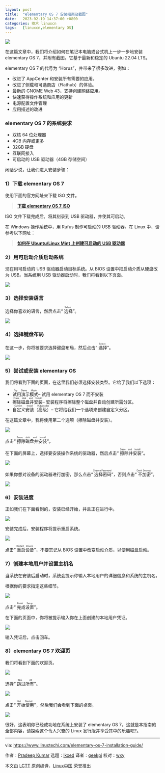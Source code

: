 ```yaml
---
layout: post
title:	"elementary OS 7 安装指南及截图"
date:	2023-02-19 14:37:00 +0800 
categories:	技术 linuxcn 
tags:	[linuxcn,elementary OS]
---
```



![](/Asserts/Images//attachment/album/202302/19/143743asfmbfrt7mc1tczb.jpg)


在这篇文章中，我们将介绍如何在笔记本电脑或台式机上一步一步地安装 elementary OS 7，并附有截图。它基于最新和稳定的 Ubuntu 22.04 LTS。


elementary OS 7 的代号为 “Horus”，并带来了很多改进，例如：


* 改进了 AppCenter 和安装所有需要的应用。
* 改进了侧载和可选商店（Flathub）的体验。
* 最新的 GNOME Web 43，支持创建网络应用。
* 快速获得操作系统和应用的更新
* 电源配置文件管理
* 应用描述的改进


### elementary OS 7 的系统要求


* 双核 64 位处理器
* 4GB 内存或更多
* 32GB 硬盘
* 互联网接入
* 可启动的 USB 驱动器（4GB 存储空间）


闲话少说，让我们进入安装步骤：


### 1）下载 elementary OS 7


使用下面的官方网址来下载 ISO 文件。



> 
> **[下载 elementary OS 7 ISO](https://elementary.io/)**
> 
> 
> 


ISO 文件下载完成后，将其刻录到 USB 驱动器，并使其可启动。


在 Windows 操作系统中，用 Rufus 制作可启动的 USB 驱动器。在 Linux 中，请参考以下网址：



> 
> **[如何在 Ubuntu/Linux Mint 上创建可启动的 USB 驱动器](https://www.linuxtechi.com/create-bootable-usb-disk-dvd-ubuntu-linux-mint/)**
> 
> 
> 


### 2）用可启动介质启动系统


现在用可启动的 USB 驱动器启动目标系统。从 BIOS 设置中把启动介质从硬盘改为 USB。当系统用 USB 驱动器启动时，我们将看到以下页面。


![](/Asserts/Images//attachment/album/202302/19/154737n78abfcr9kttlbri.jpg)


### 3）选择安装语言


选择你喜欢的语言，然后点击“<ruby> 选择 <rt>  Select </rt></ruby>”。


![](/Asserts/Images//attachment/album/202302/19/154821f4zceboj8cff4j8n.jpg)


### 4）选择键盘布局


在这一步，你将被要求选择键盘布局，然后点击“<ruby> 选择 <rt>  Select </rt></ruby>”。


![](/Asserts/Images//attachment/album/202302/19/154828eo2ko1jxgxmxxkxx.jpg)


### 5）尝试或安装 elementary OS


我们将看到下面的页面，在这里我们必须选择安装类型。它给了我们以下选项：


* <ruby> 试用演示模式 <rt>  Try Demo Mode </rt></ruby> – 试用 elementary OS 7 而不安装
* <ruby> 擦除磁盘并安装 <rt>  Erase disk and Install </rt></ruby> – 安装程序将擦除整个磁盘并自动创建所需分区。
* <ruby> 自定义安装（高级） <rt>  Custom Install (Advanced) </rt></ruby> – 它将给我们一个选项来创建自定义分区。


在这篇文章中，我将使用第二个选项（擦除磁盘并安装）。


![](/Asserts/Images//attachment/album/202302/19/154837u9g93ef5f5ze48tn.jpg)


点击“<ruby> 擦除磁盘并安装 <rt>  Erase disk and Install </rt></ruby>”。


在下面的屏幕上，选择要安装操作系统的驱动器，然后点击“<ruby> 擦除并安装 <rt>  Erase and Install </rt></ruby>”。


![](/Asserts/Images//attachment/album/202302/19/154846ybo9vza9fmodk98q.jpg)


如果你想对设备的驱动器进行加密，那么点击“<ruby> 选择密码 <rt>  Choose Password </rt></ruby>”，否则点击“<ruby> 不加密 <rt>  Don’t Encrypt </rt></ruby>”。


![](/Asserts/Images//attachment/album/202302/19/154855v979xcrdbfi8644r.jpg)


### 6）安装进度


正如我们在下面看到的，安装已经开始，并且正在进行中。


![](/Asserts/Images//attachment/album/202302/19/154903f987590zsh097rha.jpg)


安装完成后，安装程序将提示重启系统。


![](/Asserts/Images//attachment/album/202302/19/154911xm4wwf6twbofhvll.jpg)


点击“<ruby> 重启设备 <rt>  Restart Device </rt></ruby>”，不要忘记从 BIOS 设置中改变启动介质，以便用磁盘启动。


### 7）创建本地用户并设置主机名


当系统在安装后启动时，系统会提示你输入本地用户的详细信息和系统的主机名。


根据你的要求指定这些细节。


![](/Asserts/Images//attachment/album/202302/19/154919ybgni8i2islodbom.jpg)


点击“<ruby> 完成设置 <rt>  Finish Setup </rt></ruby>”。


在下面的页面中，你将被提示输入你在上面创建的本地用户凭证。


![](/Asserts/Images//attachment/album/202302/19/154927kkbcyfybhpga0ggg.jpg)


输入凭证后，点击回车。


### 8）elementary OS 7 欢迎页


我们将看到下面的欢迎页。


![](/Asserts/Images//attachment/album/202302/19/154935fqnqttztfnqhuvjh.jpg)


选择“<ruby> 跳过所有 <rt>  Skip All </rt></ruby>”。


![](/Asserts/Images//attachment/album/202302/19/154942barrgfggodv44fdq.jpg)


点击“<ruby> 开始使用 <rt>  Get Started </rt></ruby>”，然后我们会看到下面的桌面。


![](/Asserts/Images//attachment/album/202302/19/154949n52ihgfih4p2boh1.jpg)


很好，这表明你已经成功地在系统上安装了 elementary OS 7。这就是本指南的全部内容，请探索这个令人兴奋的 Linux 发行版并享受其中的乐趣吧?。




---


via: <https://www.linuxtechi.com/elementary-os-7-installation-guide/>


作者：[Pradeep Kumar](https://www.linuxtechi.com/author/pradeep/) 选题：[lkxed](https://github.com/lkxed) 译者：[geekpi](https://github.com/geekpi) 校对：[wxy](https://github.com/wxy)


本文由 [LCTT](https://github.com/LCTT/TranslateProject) 原创编译，[Linux中国](https://linux.cn/) 荣誉推出
